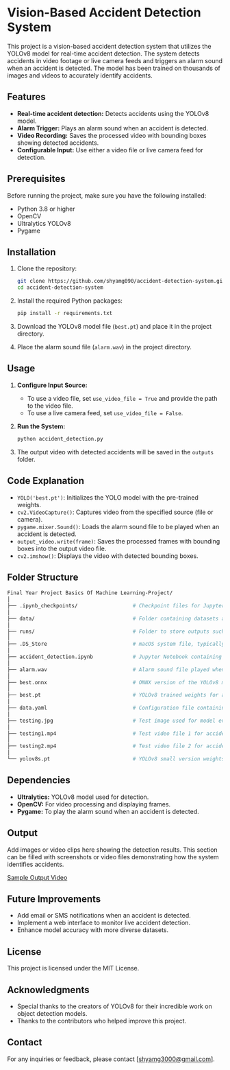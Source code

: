 # Vision-Based Accident Detection System

This project is a vision-based accident detection system that utilizes the YOLOv8 model for real-time accident detection. The system detects accidents in video footage or live camera feeds and triggers an alarm sound when an accident is detected. The model has been trained on thousands of images and videos to accurately identify accidents.

## Features

- **Real-time accident detection:** Detects accidents using the YOLOv8 model.
- **Alarm Trigger:** Plays an alarm sound when an accident is detected.
- **Video Recording:** Saves the processed video with bounding boxes showing detected accidents.
- **Configurable Input:** Use either a video file or live camera feed for detection.

## Prerequisites

Before running the project, make sure you have the following installed:

- Python 3.8 or higher
- OpenCV
- Ultralytics YOLOv8
- Pygame

## Installation

1. Clone the repository:

    ```bash
    git clone https://github.com/shyamg090/accident-detection-system.git
    cd accident-detection-system
    ```

2. Install the required Python packages:

    ```bash
    pip install -r requirements.txt
    ```

3. Download the YOLOv8 model file (`best.pt`) and place it in the project directory.

4. Place the alarm sound file (`alarm.wav`) in the project directory.

## Usage

1. **Configure Input Source:**  
   - To use a video file, set `use_video_file = True` and provide the path to the video file.
   - To use a live camera feed, set `use_video_file = False`.

2. **Run the System:**

    ```bash
    python accident_detection.py
    ```

3. The output video with detected accidents will be saved in the `outputs` folder.

## Code Explanation

- `YOLO('best.pt')`: Initializes the YOLO model with the pre-trained weights.
- `cv2.VideoCapture()`: Captures video from the specified source (file or camera).
- `pygame.mixer.Sound()`: Loads the alarm sound file to be played when an accident is detected.
- `output_video.write(frame)`: Saves the processed frames with bounding boxes into the output video file.
- `cv2.imshow()`: Displays the video with detected bounding boxes.

## Folder Structure

```bash
Final Year Project Basics Of Machine Learning-Project/
│
├── .ipynb_checkpoints/                  # Checkpoint files for Jupyter Notebook
│
├── data/                                # Folder containing datasets and related files
│
├── runs/                                # Folder to store outputs such as saved videos
│
├── .DS_Store                            # macOS system file, typically hidden
│
├── accident_detection.ipynb             # Jupyter Notebook containing the main code
│
├── alarm.wav                            # Alarm sound file played when an accident is detected
│
├── best.onnx                            # ONNX version of the YOLOv8 model weights
│
├── best.pt                              # YOLOv8 trained weights for accident detection
│
├── data.yaml                            # Configuration file containing dataset paths and settings
│
├── testing.jpg                          # Test image used for model evaluation
│
├── testing1.mp4                         # Test video file 1 for accident detection
│
├── testing2.mp4                         # Test video file 2 for accident detection
│
└── yolov8s.pt                           # YOLOv8 small version weights for testing purposes
```

## Dependencies

- **Ultralytics:** YOLOv8 model used for detection.
- **OpenCV:** For video processing and displaying frames.
- **Pygame:** To play the alarm sound when an accident is detected.

## Output

Add images or video clips here showing the detection results. This section can be filled with screenshots or video files demonstrating how the system identifies accidents.

[Sample Output Video]([path/to/output-video.mp4](https://github.com/shyamg090/Vision_Based_Accident_Detection/blob/main/runs/detect/outputs/output_video.avi))

## Future Improvements

- Add email or SMS notifications when an accident is detected.
- Implement a web interface to monitor live accident detection.
- Enhance model accuracy with more diverse datasets.

## License

This project is licensed under the MIT License.

## Acknowledgments

- Special thanks to the creators of YOLOv8 for their incredible work on object detection models.
- Thanks to the contributors who helped improve this project.

## Contact

For any inquiries or feedback, please contact [shyamg3000@gmail.com].

